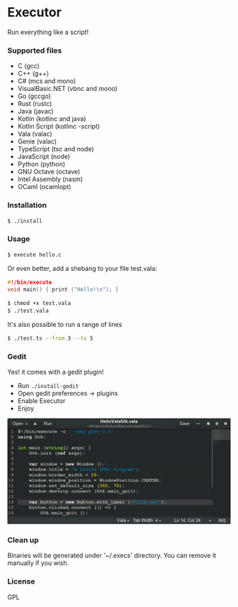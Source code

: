 # Executor
Run everything like a script!

### Supported files
- C	(gcc)
- C++	(g++)
- C#	(mcs and mono)
- VisualBasic.NET   (vbnc and mono)
- Go	(gccgo)
- Rust	(rustc)
- Java	(javac)
- Kotlin    (kotlinc and java)
- Kotlin Script (kotlinc -script)
- Vala	(valac)
- Genie	(valac)
- TypeScript	(tsc and node)
- JavaScript    (node)
- Python    (python)
- GNU Octave    (octave)
- Intel Assembly (nasm)
- OCaml (ocamlopt)

### Installation
```sh
$ ./install
```
### Usage
```sh
$ execute hello.c
```
Or even better, add a shebang to your file
test.vala:
```c
#!/bin/execute
void main() { print ("Hello!\n"); }
```
```sh
$ chmod +x test.vala
$ ./test.vala
```
It's also possible to run a range of lines
```sh
$ ./test.ts --from 3 --to 5
```

### Gedit
Yes! it comes with a gedit plugin!

- Run `./install-gedit`
- Open gedit preferences -> plugins
- Enable Executor
- Enjoy 

![screenshot](./screenshot-gedit.png)

### Clean up
Binaries will be generated under '~/.execs' directory. You can remove it manually if you wish.

### License
GPL

